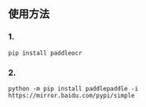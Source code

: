 ## 使用方法
### 1.
``` 
pip install paddleocr
```
### 2.
```
python -m pip install paddlepaddle -i https://mirror.baidu.com/pypi/simple
```
